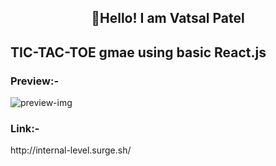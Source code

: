 <h2 align="center">👋Hello! I am Vatsal Patel</h2>

<h2>TIC-TAC-TOE gmae using basic React.js</h2>


<h3>Preview:-</h3>
<img src="https://user-images.githubusercontent.com/69387444/124557922-ad8aae00-de57-11eb-907f-87a9ad041377.png" alt="preview-img">

<h3>Link:-</h3>
http://internal-level.surge.sh/
